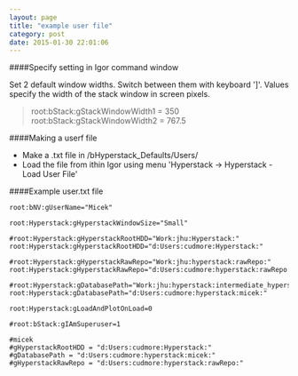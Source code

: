 ```yaml
---
layout: page
title: "example user file"
category: post
date: 2015-01-30 22:01:06
---
```


####Specify setting in Igor command window

Set 2 default window widths. Switch between them with keyboard ']'. Values specify the width of the stack window in screen pixels.

> root:bStack:gStackWindowWidth1 = 350
> root:bStack:gStackWindowWidth2 = 767.5

####Making a userf file
- Make a .txt file in /bHyperstack_Defaults/Users/
- Load the file from ithin Igor using menu 'Hyperstack -> Hyperstack - Load User File'

####Example user.txt file

	root:bNV:gUserName="Micek"
	
	root:Hyperstack:gHyperstackWindowSize="Small"
	
	#root:Hyperstack:gHyperstackRootHDD="Work:jhu:Hyperstack:"
	root:Hyperstack:gHyperstackRootHDD="d:Users:cudmore:Hyperstack:"
	
	#root:Hyperstack:gHyperstackRawRepo="Work:jhu:hyperstack:rawRepo:"
	root:Hyperstack:gHyperstackRawRepo="d:Users:cudmore:hyperstack:rawRepo:"
	
	#root:Hyperstack:gDatabasePath="Work:jhu:hyperstack:intermediate_hyperstack:micek:"
	root:Hyperstack:gDatabasePath="d:Users:cudmore:hyperstack:micek:"
	
	root:Hyperstack:gLoadAndPlotOnLoad=0
	
	#root:bStack:gIAmSuperuser=1
	
	#micek
	#gHyperstackRootHDD = "d:Users:cudmore:Hyperstack:"
	#gDatabasePath = "d:Users:cudmore:hyperstack:micek:"
	#gHyperstackRawRepo = "d:Users:cudmore:hyperstack:rawRepo:"
